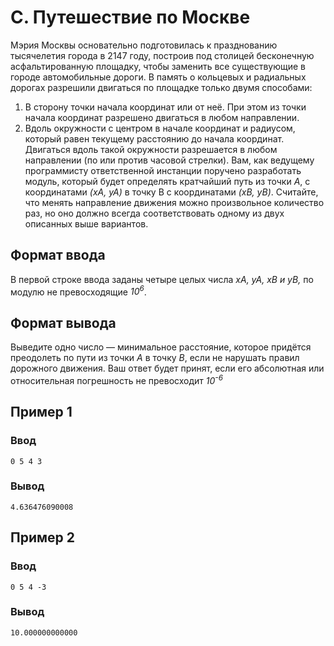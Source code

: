 # C. Путешествие по Москве

Мэрия Москвы основательно подготовилась к празднованию тысячелетия города в 2147 году, построив под столицей бесконечную
асфальтированную площадку, чтобы заменить все существующие в городе автомобильные дороги. В память о кольцевых и
радиальных дорогах разрешили двигаться по площадке только двумя способами:

1. В сторону точки начала координат или от неё. При этом из точки начала координат разрешено двигаться в любом
   направлении.
2. Вдоль окружности с центром в начале координат и радиусом, который равен текущему расстоянию до начала координат.
   Двигаться вдоль такой окружности разрешается в любом направлении (по или против часовой стрелки).
   Вам, как ведущему программисту ответственной инстанции поручено разработать модуль, который будет определять
   кратчайший путь из точки _A_, с координатами _(xA, yA)_ в точку B с координатами _(xB, yB)_. Считайте, что менять
   направление движения можно произвольное количество раз, но оно должно всегда соответствовать одному из двух описанных
   выше вариантов.

## Формат ввода

В первой строке ввода заданы четыре целых числа _xA, yA, xB и yB,_ по модулю не превосходящие _10<sup>6</sup>_.

## Формат вывода

Выведите одно число — минимальное расстояние, которое придётся преодолеть по пути из точки _A_ в точку _B_, если не
нарушать
правил дорожного движения. Ваш ответ будет принят, если его абсолютная или относительная погрешность не превосходит
_10<sup>-6</sup>_

## Пример 1

### Ввод

    0 5 4 3

### Вывод

    4.636476090008

## Пример 2

### Ввод

    0 5 4 -3

### Вывод

    10.000000000000


